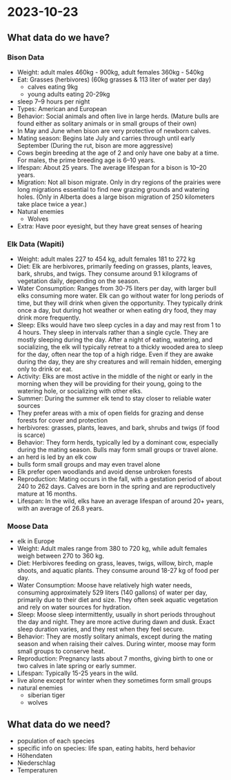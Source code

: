 # 2023-10-23

## What data do we have?
### Bison Data
- Weight: adult males 460kg - 900kg, adult females 360kg - 540kg
- Eat: Grasses (herbivores) (60kg grasses & 113 liter of water per day)
  -  calves eating 9kg
  -  young adults eating 20-29kg  
- sleep 7–9 hours per night
- Types: American and European
- Behavior: Social animals and often live in large herds. (Mature bulls are found either as solitary animals or in small groups of their own)
- In May and June when bison are very protective of newborn calves.
- Mating season: Begins late July and carries through until early September (During the rut, bison are more aggressive)
- Cows begin breeding at the age of 2 and only have one baby at a time. For males, the prime breeding age is 6–10 years.
- lifespan: About 25 years. The average lifespan for a bison is 10–20 years.
- Migration: Not all bison migrate. Only in dry regions of the prairies were long migrations essential to find new grazing grounds and watering holes. (Only in Alberta does a large bison migration of 250 kilometers take place twice a year.)
- Natural enemies
  - Wolves
- Extra: Have poor eyesight, but they have great senses of hearing


### Elk Data (Wapiti)
- Weight: adult males 227 to 454 kg, adult females 181 to 272 kg
- Diet: Elk are herbivores, primarily feeding on grasses, plants, leaves, bark, shrubs, and twigs. They consume around 9.1 kilograms of vegetation daily, depending on the season.
- Water Consumption: Ranges from 30-75 liters per day, with larger bull elks consuming more water. Elk can go without water for long periods of time, but they will drink when given the opportunity. They typically drink once a day, but during hot weather or when eating dry food, they may drink more frequently.
- Sleep: Elks would have two sleep cycles in a day and may rest from 1 to 4 hours. They sleep in intervals rather than a single cycle. They are mostly sleeping during the day.  After a night of eating, watering, and socializing, the elk will typically retreat to a thickly wooded area to sleep for the day, often near the top of a high ridge. Even if they are awake during the day, they are shy creatures and will remain hidden, emerging only to drink or eat.
- Activity: Elks are most active in the middle of the night or early in the morning when they will be providing for their young, going to the watering hole, or socializing with other elks.
- Summer: During the summer elk tend to stay closer to reliable water sources
- They prefer areas with a mix of open fields for grazing and dense forests for cover and protection
- herbivores: grasses, plants, leaves, and bark, shrubs and twigs (if food is scarce)
- Behavior: They form herds, typically led by a dominant cow, especially during the mating season. Bulls may form small groups or travel alone.
- an herd is led by an elk cow
- bulls form small groups and may even travel alone
- Elk prefer open woodlands and avoid dense unbroken forests
- Reproduction: Mating occurs in the fall, with a gestation period of about 240 to 262 days. Calves are born in the spring and are reproductively mature at 16 months.
- Lifespan: In the wild, elks have an average lifespan of around 20+ years, with an average of 26.8 years.


### Moose Data
- elk in Europe
- Weight: Adult males range from 380 to 720 kg, while adult females weigh between 270 to 360 kg.
- Diet: Herbivores feeding on grass, leaves, twigs, willow, birch, maple shoots, and aquatic plants. They consume around 18-27 kg of food per day.
- Water Consumption: Moose have relatively high water needs, consuming approximately 529 liters (140 gallons) of water per day, primarily due to their diet and size. They often seek aquatic vegetation and rely on water sources for hydration.
- Sleep: Moose sleep intermittently, usually in short periods throughout the day and night. They are more active during dawn and dusk. Exact sleep duration varies, and they rest when they feel secure.
- Behavior: They are mostly solitary animals, except during the mating season and when raising their calves. During winter, moose may form small groups to conserve heat.
- Reproduction: Pregnancy lasts about 7 months, giving birth to one or two calves in late spring or early summer.
- Lifespan: Typically 15-25 years in the wild.
- live alone except for winter when they sometimes form small groups
- natural enemies
  - siberian tiger
  - wolves


## What data do we need?
- population of each species
- specific info on species: life span, eating habits, herd behavior
- Höhendaten
- Niederschlag
- Temperaturen
